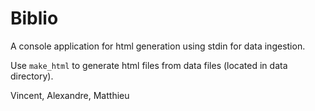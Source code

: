 # Biblio
A console application for html generation using stdin for data ingestion.

Use `make_html` to generate html files from data files (located in data directory).

Vincent, Alexandre, Matthieu

